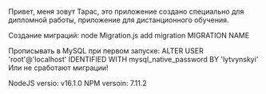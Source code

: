 Привет, меня зовут Тарас, это приложение создано специально для дипломной работы, приложение для дистанционного обучения.

Создание миграций:
node Migration.js add migration MIGRATION NAME

Прописывать в MySQL при первом запуске: 
ALTER USER 'root'@'localhost' IDENTIFIED WITH mysql_native_password BY 'lytvynskyi'
Или не сработают миграции!



NodeJS versio: v16.1.0
NPM versoin: 7.11.2